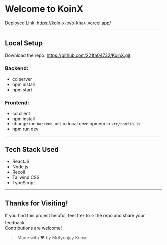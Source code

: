 # Welcome to KoinX

Deployed Link: https://koin-x-two-khaki.vercel.app/

---

## Local Setup

Download the repo: https://github.com/221fa04732/KoinX.git

### Backend:
- cd server  
- npm install  
- npm start  

### Frontend:
- cd client  
- npm install  
- change the `backend_url` to local development in `src/config.js`  
- npm run dev  

---

## Tech Stack Used

- ReactJS  
- Node.js  
- Recoil  
- Tailwind CSS  
- TypeScript  

---

## Thanks for Visiting!

If you find this project helpful, feel free to ⭐ the repo and share your feedback.  
Contributions are welcome!

> Made with ❤️ by Mrityunjay Kumar
